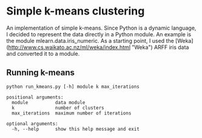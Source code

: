 # Simple k-means clustering
An implementation of simple k-means. Since Python is a dynamic language, I decided to represent the data directly in a Python module. An example is the module mlearn.data.iris_numeric. As a starting point, I used the [Weka] (http://www.cs.waikato.ac.nz/ml/weka/index.html "Weka") ARFF iris data and converted it to a module.

## Running k-means
```
python run_kmeans.py [-h] module k max_iterations

positional arguments:
  module          data module
  k               number of clusters
  max_iterations  maximum number of iterations

optional arguments:
  -h, --help      show this help message and exit
```
